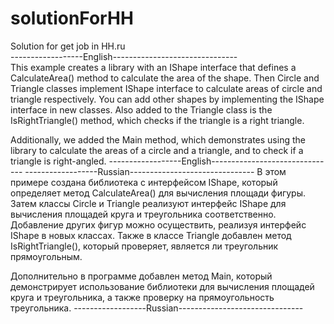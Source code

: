 # solutionForHH
Solution for get job in HH.ru </br>
------------------English-------------------------------</br>
This example creates a library with an IShape interface 
that defines a CalculateArea() method to calculate the 
area of the shape. Then Circle and Triangle classes 
implement IShape interface to calculate areas of circle 
and triangle respectively. You can add other shapes by 
implementing the IShape interface in new classes. 
Also added to the Triangle class is the IsRightTriangle() 
method, which checks if the triangle is a right triangle.

Additionally, we added the Main method, which demonstrates 
using the library to calculate the areas of a circle and a 
triangle, and to check if a triangle is right-angled.
------------------English-------------------------------
------------------Russian-------------------------------
В этом примере создана библиотека с интерфейсом IShape, 
который определяет метод CalculateArea() для вычисления 
площади фигуры. Затем классы Circle и Triangle реализуют 
интерфейс IShape для вычисления площадей круга и 
треугольника соответственно. Добавление других фигур можно 
осуществить, реализуя интерфейс IShape в новых классах. 
Также в классе Triangle добавлен метод IsRightTriangle(),
который проверяет, является ли треугольник прямоугольным.

Дополнительно в программе добавлен метод Main, 
который демонстрирует использование библиотеки для 
вычисления площадей круга и треугольника, 
а также проверку на прямоугольность треугольника.
------------------Russian-------------------------------
